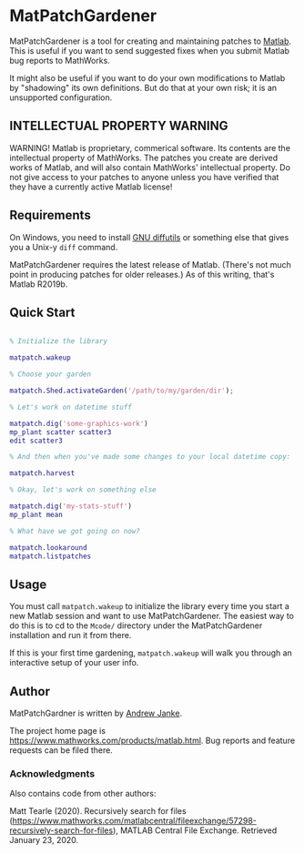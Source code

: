 # MatPatchGardener

MatPatchGardener is a tool for creating and maintaining patches to [Matlab](https://www.mathworks.com/products/matlab.html).
This is useful if you want to send suggested fixes when you submit Matlab bug reports to MathWorks.

It might also be useful if you want to do your own modifications to Matlab by "shadowing" its own definitions.
But do that at your own risk; it is an unsupported configuration.

## INTELLECTUAL PROPERTY WARNING

WARNING! Matlab is proprietary, commerical software. Its contents are the intellectual property of MathWorks. The patches you create are derived works of Matlab, and will also contain MathWorks' intellectual property. Do not give access to your patches to anyone unless you have verified that they have a currently active Matlab license!

## Requirements

On Windows, you need to install [GNU diffutils](http://gnuwin32.sourceforge.net/packages/diffutils.htm) or something else that gives you a Unix-y `diff` command.

MatPatchGardener requires the latest release of Matlab.
(There's not much point in producing patches for older releases.)
As of this writing, that's Matlab R2019b.

## Quick Start

```matlab

% Initialize the library

matpatch.wakeup

% Choose your garden

matpatch.Shed.activateGarden('/path/to/my/garden/dir');

% Let's work on datetime stuff

matpatch.dig('some-graphics-work')
mp_plant scatter scatter3
edit scatter3

% And then when you've made some changes to your local datetime copy:

matpatch.harvest

% Okay, let's work on something else

matpatch.dig('my-stats-stuff')
mp_plant mean

% What have we got going on now?

matpatch.lookaround
matpatch.listpatches
```

## Usage

You must call `matpatch.wakeup` to initialize the library every time you start a new Matlab session and want to use MatPatchGardener.
The easiest way to do this is to cd to the `Mcode/` directory under the MatPatchGardener installation and run it from there.

If this is your first time gardening, `matpatch.wakeup` will walk you through an interactive setup of your user info.

## Author

MatPatchGardner is written by [Andrew Janke](https://apjanke.net).

The project home page is <https://www.mathworks.com/products/matlab.html>. Bug reports and feature requests can be filed there.

### Acknowledgments

Also contains code from other authors:

Matt Tearle (2020). Recursively search for files (<https://www.mathworks.com/matlabcentral/fileexchange/57298-recursively-search-for-files>), MATLAB Central File Exchange. Retrieved January 23, 2020.

